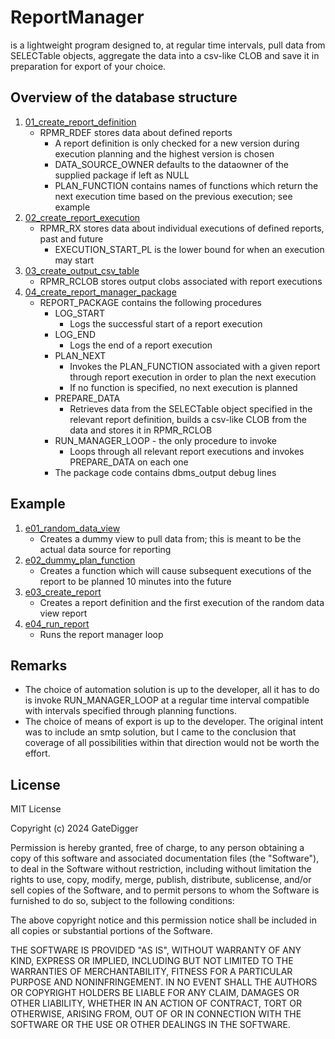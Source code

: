 # ReportManager
is a lightweight program designed to, at regular time intervals, pull data from SELECTable objects, aggregate the data into a csv-like CLOB and save it in preparation for export of your choice.

## Overview of the database structure
1. [01_create_report_definition](DB_structure/01_create_report_definition.txt)
    - RPMR_RDEF stores data about defined reports
      - A report definition is only checked for a new version during execution planning and the highest version is chosen
      - DATA_SOURCE_OWNER defaults to the dataowner of the supplied package if left as NULL
      - PLAN_FUNCTION contains names of functions which return the next execution time based on the previous execution; see example
2. [02_create_report_execution](DB_structure/02_create_report_execution.txt)
    - RPMR_RX stores data about individual executions of defined reports, past and future
      - EXECUTION_START_PL is the lower bound for when an execution may start
3. [03_create_output_csv_table](DB_structure/03_create_output_csv_table.txt)
    - RPMR_RCLOB stores output clobs associated with report executions
4. [04_create_report_manager_package](DB_structure/04_create_report_manager_package.txt)
    - REPORT_PACKAGE contains the following procedures
      - LOG_START
        - Logs the successful start of a report execution
      - LOG_END
        - Logs the end of a report execution
      - PLAN_NEXT
        - Invokes the PLAN_FUNCTION associated with a given report through report execution in order to plan the next execution
        - If no function is specified, no next execution is planned
      - PREPARE_DATA
        - Retrieves data from the SELECTable object specified in the relevant report definition, builds a csv-like CLOB from the data and stores it in RPMR_RCLOB
      - RUN_MANAGER_LOOP - the only procedure to invoke
        - Loops through all relevant report executions and invokes PREPARE_DATA on each one
      - The package code contains dbms_output debug lines
   
## Example
1. [e01_random_data_view](Example_project/e01_random_data_view.txt)
      - Creates a dummy view to pull data from; this is meant to be the actual data source for reporting
2. [e02_dummy_plan_function](Example_project/e02_dummy_plan_function.txt)
      - Creates a function which will cause subsequent executions of the report to be planned 10 minutes into the future
3. [e03_create_report](Example_project/e03_create_report.txt)
      - Creates a report definition and the first execution of the random data view report
4. [e04_run_report](Example_project/e04_run_report.txt)
      - Runs the report manager loop

## Remarks
- The choice of automation solution is up to the developer, all it has to do is invoke RUN_MANAGER_LOOP at a regular time interval compatible with intervals specified through planning functions.
- The choice of means of export is up to the developer. The original intent was to include an smtp solution, but I came to the conclusion that coverage of all possibilities within that direction would not be worth the effort.

## License

MIT License

Copyright (c) 2024 GateDigger

Permission is hereby granted, free of charge, to any person obtaining a copy
of this software and associated documentation files (the "Software"), to deal
in the Software without restriction, including without limitation the rights
to use, copy, modify, merge, publish, distribute, sublicense, and/or sell
copies of the Software, and to permit persons to whom the Software is
furnished to do so, subject to the following conditions:

The above copyright notice and this permission notice shall be included in all
copies or substantial portions of the Software.

THE SOFTWARE IS PROVIDED "AS IS", WITHOUT WARRANTY OF ANY KIND, EXPRESS OR
IMPLIED, INCLUDING BUT NOT LIMITED TO THE WARRANTIES OF MERCHANTABILITY,
FITNESS FOR A PARTICULAR PURPOSE AND NONINFRINGEMENT. IN NO EVENT SHALL THE
AUTHORS OR COPYRIGHT HOLDERS BE LIABLE FOR ANY CLAIM, DAMAGES OR OTHER
LIABILITY, WHETHER IN AN ACTION OF CONTRACT, TORT OR OTHERWISE, ARISING FROM,
OUT OF OR IN CONNECTION WITH THE SOFTWARE OR THE USE OR OTHER DEALINGS IN THE
SOFTWARE.
